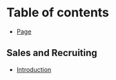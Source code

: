 # Table of contents

* [Page](README.md)

## Sales and Recruiting

* [Introduction](sales-and-recruiting/intro.md)